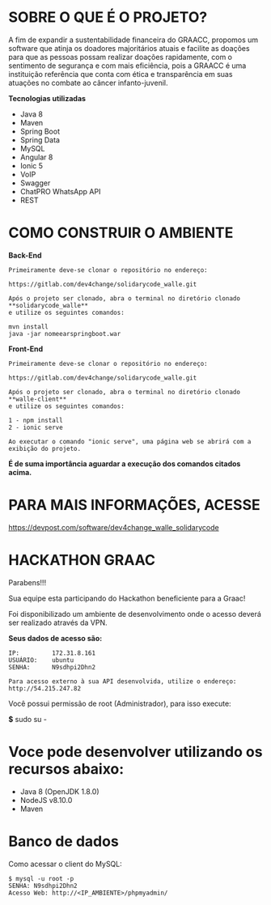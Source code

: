 **SOBRE O QUE É O PROJETO?**
========================================================================
A fim de expandir a sustentabilidade financeira do GRAACC, propomos um software que atinja os doadores majoritários atuais e facilite as doações para que as pessoas 
possam realizar doações rapidamente, com o sentimento de segurança e com mais eficiência, pois a GRAACC é uma instituição referência que conta com ética e transparência em suas 
atuações no combate ao câncer infanto-juvenil.

**Tecnologias utilizadas**

- Java 8
- Maven
- Spring Boot
- Spring Data
- MySQL
- Angular 8
- Ionic 5
- VoIP
- Swagger
- ChatPRO WhatsApp API
- REST
	
**COMO CONSTRUIR O AMBIENTE**
========================================================================

**Back-End**

	Primeiramente deve-se clonar o repositório no endereço:
	
	https://gitlab.com/dev4change/solidarycode_walle.git
	
	Após o projeto ser clonado, abra o terminal no diretório clonado **solidarycode_walle**
	e utilize os seguintes comandos:

	mvn install
	java -jar nomeearspringboot.war
	
**Front-End**
	
	Primeiramente deve-se clonar o repositório no endereço:
	
	https://gitlab.com/dev4change/solidarycode_walle.git
	
	Após o projeto ser clonado, abra o terminal no diretório clonado **walle-client**
	e utilize os seguintes comandos:
	
	1 - npm install 
	2 - ionic serve
	
	Ao executar o comando "ionic serve", uma página web se abrirá com a exibição do projeto.
	
**É de suma importância aguardar a execução dos comandos citados acima.**

**PARA MAIS INFORMAÇÕES, ACESSE**
========================================================================
https://devpost.com/software/dev4change_walle_solidarycode

**HACKATHON GRAAC**
========================================================================

Parabens!!!

Sua equipe esta participando do Hackathon beneficiente para a Graac!


Foi disponibilizado um ambiente de desenvolvimento onde o acesso deverá ser 
realizado através da VPN.


**Seus dados de acesso são:**

    IP:         172.31.8.161
    USUÁRIO:    ubuntu
    SENHA:      N9sdhpi2Dhn2
    
    Para acesso externo à sua API desenvolvida, utilize o endereço: http://54.215.247.82



Você possui permissão de root (Administrador), para isso execute:

**$** sudo su -



Voce pode desenvolver utilizando os recursos abaixo:
========================================================================
- Java 8 (OpenJDK 1.8.0)
- NodeJS v8.10.0
- Maven

Banco de dados
========================================================================

Como acessar o client do MySQL:

    $ mysql -u root -p
    SENHA: N9sdhpi2Dhn2
    Acesso Web: http://<IP_AMBIENTE>/phpmyadmin/

